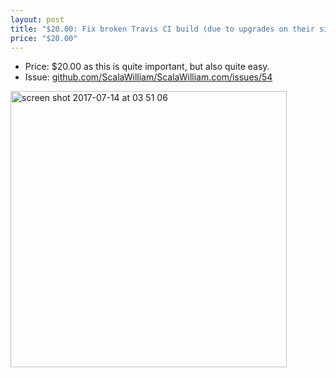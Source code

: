 ```yaml
---
layout: post
title: "$20.00: Fix broken Travis CI build (due to upgrades on their side)"
price: "$20.00"
---
```


- Price: $20.00 as this is quite important, but also quite easy.
- Issue: [github.com/ScalaWilliam/ScalaWilliam.com/issues/54](https://github.com/ScalaWilliam/ScalaWilliam.com/issues/54)
<img width="442" alt="screen shot 2017-07-14 at 03 51 06" src="https://user-images.githubusercontent.com/2464813/28184889-b4c175ee-6847-11e7-8edf-80ed68b7a812.png">

